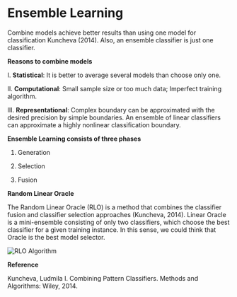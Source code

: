 # Ensemble Learning

Combine models achieve better results than using one model for classification Kuncheva (2014). Also, an ensemble classifier is just one classifier. 

**Reasons to combine models**

 I. **Statistical**: It is better to average several models than choose only one. 
 
 II. **Computational**: Small sample size or too much data; Imperfect training algorithm. 
 
 III. **Representational**: Complex boundary can be approximated with the desired precision by simple boundaries. An ensemble of linear classifiers can approximate a highly nonlinear classification boundary. 

**Ensemble Learning consists of three phases**

1. Generation

2. Selection

3. Fusion


**Random Linear Oracle**

The Random Linear Oracle (RLO) is a method that combines the classifier fusion and classifier selection approaches (Kuncheva, 2014). Linear Oracle is a mini-ensemble consisting of only two classifiers, which choose the best classifier for a given training instance. In this sense, we could think that Oracle is the best model selector. 

![RLO Algorithm]("images/RLO.png")


**Reference**

Kuncheva, Ludmila I. Combining Pattern Classifiers. Methods and Algorithms: Wiley, 2014.
